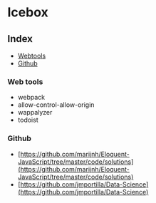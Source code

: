 # Icebox

## Index
* [Webtools](#Web-tools)
* [Github](#Github)

### Web tools 
* webpack
* allow-control-allow-origin
* wappalyzer
* todoist

### Github 
* [https://github.com/marijnh/Eloquent-JavaScript/tree/master/code/solutions](https://github.com/marijnh/Eloquent-JavaScript/tree/master/code/solutions)
* [https://github.com/jmportilla/Data-Science](https://github.com/jmportilla/Data-Science)
